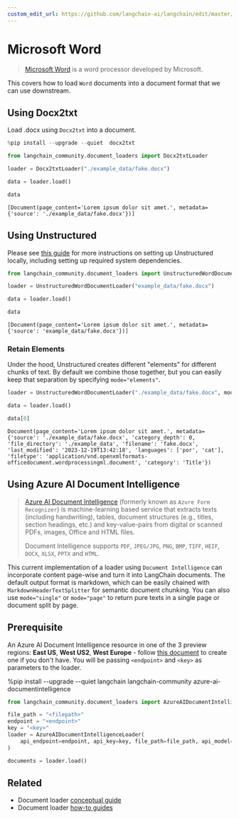 ```yaml
---
custom_edit_url: https://github.com/langchain-ai/langchain/edit/master/docs/docs/integrations/document_loaders/microsoft_word.ipynb
---
```

# Microsoft Word

>[Microsoft Word](https://www.microsoft.com/en-us/microsoft-365/word) is a word processor developed by Microsoft.

This covers how to load `Word` documents into a document format that we can use downstream.

## Using Docx2txt

Load .docx using `Docx2txt` into a document.


```python
%pip install --upgrade --quiet  docx2txt
```


```python
from langchain_community.document_loaders import Docx2txtLoader

loader = Docx2txtLoader("./example_data/fake.docx")

data = loader.load()

data
```



```output
[Document(page_content='Lorem ipsum dolor sit amet.', metadata={'source': './example_data/fake.docx'})]
```


## Using Unstructured

Please see [this guide](/docs/integrations/providers/unstructured/) for more instructions on setting up Unstructured locally, including setting up required system dependencies.


```python
from langchain_community.document_loaders import UnstructuredWordDocumentLoader

loader = UnstructuredWordDocumentLoader("example_data/fake.docx")

data = loader.load()

data
```



```output
[Document(page_content='Lorem ipsum dolor sit amet.', metadata={'source': 'example_data/fake.docx'})]
```


### Retain Elements

Under the hood, Unstructured creates different "elements" for different chunks of text. By default we combine those together, but you can easily keep that separation by specifying `mode="elements"`.


```python
loader = UnstructuredWordDocumentLoader("./example_data/fake.docx", mode="elements")

data = loader.load()

data[0]
```



```output
Document(page_content='Lorem ipsum dolor sit amet.', metadata={'source': './example_data/fake.docx', 'category_depth': 0, 'file_directory': './example_data', 'filename': 'fake.docx', 'last_modified': '2023-12-19T13:42:18', 'languages': ['por', 'cat'], 'filetype': 'application/vnd.openxmlformats-officedocument.wordprocessingml.document', 'category': 'Title'})
```


## Using Azure AI Document Intelligence

>[Azure AI Document Intelligence](https://aka.ms/doc-intelligence) (formerly known as `Azure Form Recognizer`) is machine-learning 
>based service that extracts texts (including handwriting), tables, document structures (e.g., titles, section headings, etc.) and key-value-pairs from
>digital or scanned PDFs, images, Office and HTML files.
>
>Document Intelligence supports `PDF`, `JPEG/JPG`, `PNG`, `BMP`, `TIFF`, `HEIF`, `DOCX`, `XLSX`, `PPTX` and `HTML`.

This current implementation of a loader using `Document Intelligence` can incorporate content page-wise and turn it into LangChain documents. The default output format is markdown, which can be easily chained with `MarkdownHeaderTextSplitter` for semantic document chunking. You can also use `mode="single"` or `mode="page"` to return pure texts in a single page or document split by page.


## Prerequisite

An Azure AI Document Intelligence resource in one of the 3 preview regions: **East US**, **West US2**, **West Europe** - follow [this document](https://learn.microsoft.com/azure/ai-services/document-intelligence/create-document-intelligence-resource?view=doc-intel-4.0.0) to create one if you don't have. You will be passing `<endpoint>` and `<key>` as parameters to the loader.

%pip install --upgrade --quiet  langchain langchain-community azure-ai-documentintelligence


```python
from langchain_community.document_loaders import AzureAIDocumentIntelligenceLoader

file_path = "<filepath>"
endpoint = "<endpoint>"
key = "<key>"
loader = AzureAIDocumentIntelligenceLoader(
    api_endpoint=endpoint, api_key=key, file_path=file_path, api_model="prebuilt-layout"
)

documents = loader.load()
```


## Related

- Document loader [conceptual guide](/docs/concepts/#document-loaders)
- Document loader [how-to guides](/docs/how_to/#document-loaders)
